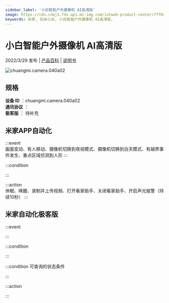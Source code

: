 ```yaml
---
sidebar_label: '小白智能户外摄像机 AI高清版'
image: https://cdn.cnbj1.fds.api.mi-img.com/iotweb-product-center/7ff0a273cf99e3c77df2360b6cffdc8f_1646389768631.png?GalaxyAccessKeyId=AKVGLQWBOVIRQ3XLEW&Expires=9223372036854775807&Signature=tKs700yZ1cOL52lsOZBzrPvn9rY=
keywords: 米家, 创米小白, 小白智能户外摄像机 AI高清版, 
---
```

# 小白智能户外摄像机 AI高清版

2022/3/29 发布 | [产品百科](https://home.mi.com/webapp/content/baike/product/index.html?model=chuangmi.camera.040a02/) | [说明书](https://home.mi.com/views/introduction.html?model=chuangmi.camera.040a02&region=cn)

![chuangmi.camera.040a02](https://cdn.cnbj1.fds.api.mi-img.com/iotweb-product-center/7ff0a273cf99e3c77df2360b6cffdc8f_1646389768631.png?GalaxyAccessKeyId=AKVGLQWBOVIRQ3XLEW&Expires=9223372036854775807&Signature=tKs700yZ1cOL52lsOZBzrPvn9rY=)

## 规格  
> 
**设备 ID** ：chuangmi.camera.040a02  
**通讯协议** ：  
**极客版**  ： 待补充 


## 米家APP自动化  

:::event  
画面变动、有人移动、摄像机切换到夜视模式、摄像机切换到白天模式、有越界事件发生、重点区域侦测到人形
:::

:::condition  

:::

:::action   
休眠、唤醒、录制并上传视频、打开看家助手、关闭看家助手、开启声光报警（持续10秒）
:::

## 米家自动化极客版  

:::event  

:::

:::condition  

:::

:::condition 可查询的状态条件  

:::

:::action  

:::

        
